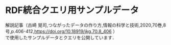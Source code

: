 # RDF統合クエリ用サンプルデータ
解説記事（古崎 晃司,つながったデータの作り方,情報の科学と技術,2020,70巻,8号,p.406-412,https://doi.org/10.18919/jkg.70.8_406 ）  
で使用したサンプルデータとクエリを公開しています．  


